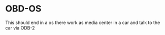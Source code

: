 # OBD-OS
This should end in a os there work as media center in a car and talk to the car via ODB-2 
